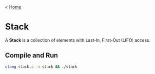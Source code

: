 < [Home](/README.md)

# Stack

A **Stack** is a collection of elements with Last-In, First-Out (LIFO) access.

## Compile and Run

```bash
clang stack.c -o stack && ./stack
```
